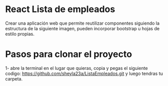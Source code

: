 # React Lista de empleados

Crear una aplicación web que permite reutilizar componentes siguiendo la estructura de la siguiente imagen, pueden incorporar bootstrap u hojas de estilo propias. 

# Pasos para clonar el proyecto
1- abre la terminal en el lugar que quieras, copia y pegas el siguiente codigo:
https://github.com/sheyla23a/ListaEmpleados.git
y luego tendras tu carpeta.
